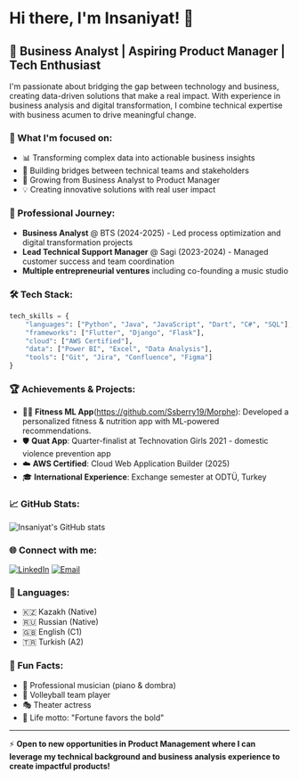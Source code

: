 # Hi there, I'm Insaniyat! 👋

## 🚀 Business Analyst | Aspiring Product Manager | Tech Enthusiast

I'm passionate about bridging the gap between technology and business, creating data-driven solutions that make a real impact. With experience in business analysis and digital transformation, I combine technical expertise with business acumen to drive meaningful change.

### 🎯 What I'm focused on:
- 📊 Transforming complex data into actionable business insights
- 🤝 Building bridges between technical teams and stakeholders
- 🌱 Growing from Business Analyst to Product Manager
- 💡 Creating innovative solutions with real user impact

### 💼 Professional Journey:
- **Business Analyst** @ BTS (2024-2025) - Led process optimization and digital transformation projects
- **Lead Technical Support Manager** @ Sagi (2023-2024) - Managed customer success and team coordination
- **Multiple entrepreneurial ventures** including co-founding a music studio

### 🛠️ Tech Stack:
```python
tech_skills = {
    "languages": ["Python", "Java", "JavaScript", "Dart", "C#", "SQL"],
    "frameworks": ["Flutter", "Django", "Flask"],
    "cloud": ["AWS Certified"],
    "data": ["Power BI", "Excel", "Data Analysis"],
    "tools": ["Git", "Jira", "Confluence", "Figma"]
}
```

### 🏆 Achievements & Projects:
- 🏃‍♀️ **Fitness ML App**(https://github.com/Ssberry19/Morphe): Developed a personalized fitness & nutrition app with ML-powered recommendations.
- 🛡️ **Quat App**: Quarter-finalist at Technovation Girls 2021 - domestic violence prevention app
- ☁️ **AWS Certified**: Cloud Web Application Builder (2025)
- 🎓 **International Experience**: Exchange semester at ODTÜ, Turkey

### 📈 GitHub Stats:
![Insaniyat's GitHub stats](https://github-readme-stats.vercel.app/api?username=Ssberry19&show_icons=true&theme=radical)

### 🌐 Connect with me:
[![LinkedIn](https://img.shields.io/badge/LinkedIn-0077B5?style=for-the-badge&logo=linkedin&logoColor=white)](https://linkedin.com/in/insaniyat-tungushpayeva)
[![Email](https://img.shields.io/badge/Email-D14836?style=for-the-badge&logo=gmail&logoColor=white)](mailto:insaniyat.tungushpayeva@gmail.com)

### 💬 Languages:
- 🇰🇿 Kazakh (Native)
- 🇷🇺 Russian (Native)  
- 🇬🇧 English (C1)
- 🇹🇷 Turkish (A2)

### 🎵 Fun Facts:
- 🎹 Professional musician (piano & dombra)
- 🏐 Volleyball team player
- 🎭 Theater actress
- 💙 Life motto: "Fortune favors the bold"

---

⚡ **Open to new opportunities in Product Management where I can leverage my technical background and business analysis experience to create impactful products!**
